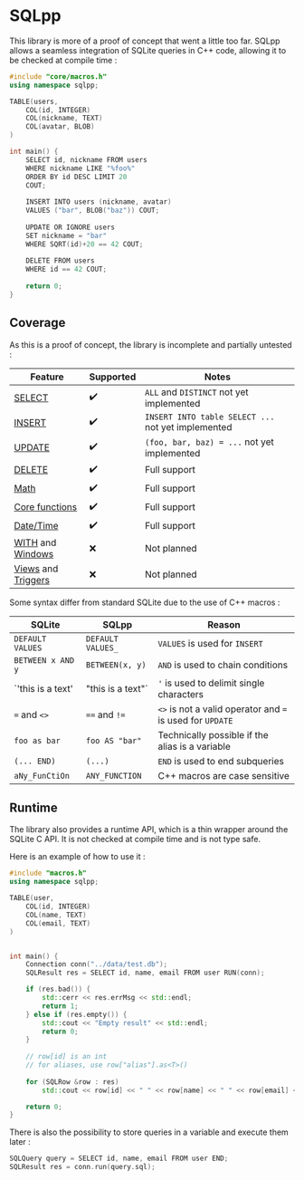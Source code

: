 # SQLpp

This library is more of a proof of concept that went a little too far.
SQLpp allows a seamless integration of SQLite queries in C++ code, allowing it to be checked at compile time :
```cpp
#include "core/macros.h"
using namespace sqlpp;

TABLE(users,
    COL(id, INTEGER)
    COL(nickname, TEXT)
    COL(avatar, BLOB)
)

int main() {
    SELECT id, nickname FROM users
    WHERE nickname LIKE "%foo%"
    ORDER BY id DESC LIMIT 20
    COUT;
    
    INSERT INTO users (nickname, avatar)
    VALUES ("bar", BLOB("baz")) COUT;
    
    UPDATE OR IGNORE users
    SET nickname = "bar"
    WHERE SQRT(id)+20 == 42 COUT;
    
    DELETE FROM users
    WHERE id == 42 COUT;
    
    return 0;
}
```

## Coverage

As this is a proof of concept, the library is incomplete and partially untested :

| Feature                                                                                                              | Supported   | Notes                                              |
|----------------------------------------------------------------------------------------------------------------------|-------------|----------------------------------------------------|
| [SELECT](https://www.sqlite.org/lang_select.html)                                                                    | ✔️          | `ALL` and `DISTINCT` not yet implemented           |
| [INSERT](https://www.sqlite.org/lang_insert.html)                                                                    | ✔️          | `INSERT INTO table SELECT ...` not yet implemented |
| [UPDATE](https://www.sqlite.org/lang_update.html)                                                                    | ✔️          | `(foo, bar, baz) = ...` not yet implemented        |
| [DELETE](https://www.sqlite.org/lang_delete.html)                                                                    | ✔️          | Full support                                       |
| [Math](https://www.sqlite.org/lang_mathfunc.html)                                                                    | ✔️          | Full support                                       |
| [Core functions](https://www.sqlite.org/lang_corefunc.html)                                                          | ✔️          | Full support                                       |
| [Date/Time](https://www.sqlite.org/lang_datefunc.html)                                                               | ✔️          | Full support                                       |
| [WITH](https://www.sqlite.org/lang_with.html) and [Windows](https://www.sqlite.org/windowfunctions.html)             | ❌           | Not planned                                        |
| [Views](https://www.sqlite.org/lang_createview.html) and [Triggers](https://www.sqlite.org/lang_createtrigger.html)  | ❌           | Not planned                                        |

Some syntax differ from standard SQLite due to the use of C++ macros :

| SQLite            | SQLpp             | Reason                                                    |
|-------------------|-------------------|-----------------------------------------------------------|
| `DEFAULT VALUES`  | `DEFAULT VALUES_` | `VALUES` is used for `INSERT`                             |
| `BETWEEN x AND y` | `BETWEEN(x, y)`   | `AND` is used to chain conditions                         |
| `'this is a text' | "this is a text"` | `'` is used to delimit single characters                  |
| `=` and `<>`      | `==` and `!=`     | `<>` is not a valid operator and `=` is used for `UPDATE` |
| `foo as bar`      | `foo AS "bar"`    | Technically possible if the alias is a variable           |
| `(... END)`       | `(...)`           | `END` is used to end subqueries                           |
| `aNy_FunCtiOn`    | `ANY_FUNCTION`    | C++ macros are case sensitive                             |

## Runtime

The library also provides a runtime API, which is a thin wrapper around the SQLite C API.
It is not checked at compile time and is not type safe.

Here is an example of how to use it :
```cpp
#include "macros.h"
using namespace sqlpp;

TABLE(user,
    COL(id, INTEGER)
    COL(name, TEXT)
    COL(email, TEXT)
)


int main() {
    Connection conn("../data/test.db");
    SQLResult res = SELECT id, name, email FROM user RUN(conn);

    if (res.bad()) {
        std::cerr << res.errMsg << std::endl;
        return 1;
    } else if (res.empty()) {
        std::cout << "Empty result" << std::endl;
        return 0;
    }
    
    // row[id] is an int
    // for aliases, use row["alias"].as<T>()
    
    for (SQLRow &row : res)
        std::cout << row[id] << " " << row[name] << " " << row[email] << std::endl;

    return 0;
}
```

There is also the possibility to store queries in a variable and execute them later :
```cpp
SQLQuery query = SELECT id, name, email FROM user END;
SQLResult res = conn.run(query.sql);
```
